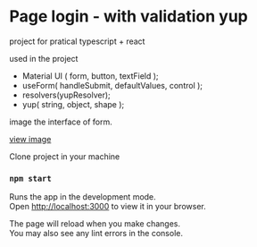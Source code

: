 # Page login - with validation yup

project for pratical typescript + react 

used in the project

- Material UI ( form, button, textField ); 
- useForm( handleSubmit, defaultValues, control ); 
- resolvers(yupResolver); 
- yup( string, object, shape ); 

image the interface of form. 

[view image](https://github.com/gilsonconceicao/Page-login-validation/blob/main/src/assets/image/page%20login.PNG)

Clone project in your machine
### `npm start`

Runs the app in the development mode.\
Open [http://localhost:3000](http://localhost:3000) to view it in your browser.

The page will reload when you make changes.\
You may also see any lint errors in the console.
